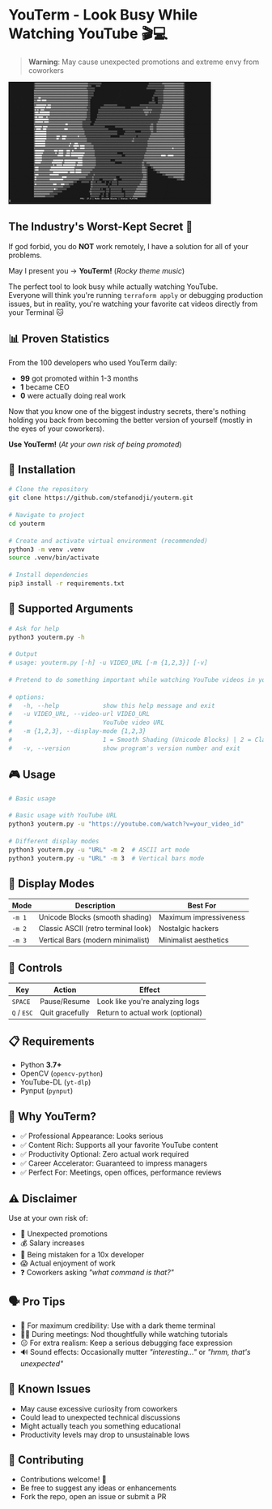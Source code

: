 # YouTerm - Look Busy While Watching YouTube 🎬💻

> **Warning**: May cause unexpected promotions and extreme envy from coworkers

![YouTerm in Action](assets/demo.gif)

## The Industry's Worst-Kept Secret 🤫

If god forbid, you do **NOT** work remotely, I have a solution for all of your problems.<br>

May I present you → **YouTerm!** (*Rocky theme music*)

The perfect tool to look busy while actually watching YouTube.<br>
Everyone will think you're running `terraform apply` or debugging production issues, but in reality, you're watching your favorite cat videos directly from your Terminal 🐱

## 📊 Proven Statistics

From the 100 developers who used YouTerm daily:
- **99** got promoted within 1-3 months  
- **1** became CEO
- **0** were actually doing real work

Now that you know one of the biggest industry secrets, there's nothing holding you back from becoming the better version of yourself (mostly in the eyes of your coworkers).

**Use YouTerm!** (*At your own risk of being promoted*)

## 🚀 Installation

```bash
# Clone the repository
git clone https://github.com/stefanodji/youterm.git

# Navigate to project
cd youterm

# Create and activate virtual environment (recommended)
python3 -m venv .venv
source .venv/bin/activate

# Install dependencies
pip3 install -r requirements.txt
```

## 📌 Supported Arguments

```bash
# Ask for help
python3 youterm.py -h

# Output
# usage: youterm.py [-h] -u VIDEO_URL [-m {1,2,3}] [-v]

# Pretend to do something important while watching YouTube videos in your Terminal.

# options:
#   -h, --help            show this help message and exit
#   -u VIDEO_URL, --video-url VIDEO_URL
#                         YouTube video URL
#   -m {1,2,3}, --display-mode {1,2,3}
#                         1 = Smooth Shading (Unicode Blocks) | 2 = Classic ASCII | 3 = Vertical Bars
#   -v, --version         show program's version number and exit
```

## 🎮 Usage
```bash
# Basic usage

# Basic usage with YouTube URL
python3 youterm.py -u "https://youtube.com/watch?v=your_video_id"

# Different display modes
python3 youterm.py -u "URL" -m 2  # ASCII art mode
python3 youterm.py -u "URL" -m 3  # Vertical bars mode
```

## 🎨 Display Modes

| Mode   | Description                          | Best For               |
|--------|--------------------------------------|------------------------|
| `-m 1` | Unicode Blocks (smooth shading)      | Maximum impressiveness |
| `-m 2` | Classic ASCII (retro terminal look)  | Nostalgic hackers      |
| `-m 3` | Vertical Bars (modern minimalist)    | Minimalist aesthetics  |



## 🎯 Controls

| Key       | Action         | Effect                                 |
|-----------|----------------|----------------------------------------|
| `SPACE`   | Pause/Resume   | Look like you're analyzing logs        |
| `Q` / `ESC` | Quit gracefully | Return to actual work (optional)    |


## 📋 Requirements  

- Python **3.7+**  
- OpenCV (`opencv-python`)  
- YouTube-DL (`yt-dlp`)  
- Pynput (`pynput`)  



## 🤔 Why YouTerm?
- ✅ Professional Appearance: Looks serious
- ✅ Content Rich: Supports all your favorite YouTube content
- ✅ Productivity Optional: Zero actual work required
- ✅ Career Accelerator: Guaranteed to impress managers
- ✅ Perfect For: Meetings, open offices, performance reviews



## ⚠️ Disclaimer  

Use at your own risk of:  

- 🚀 Unexpected promotions  
- 💰 Salary increases  
- 🧠 Being mistaken for a 10x developer  
- 😱 Actual enjoyment of work  
- ❓ Coworkers asking *"what command is that?"*  



## 🗣️ Pro Tips  

- 🎨 For maximum credibility: Use with a dark theme terminal  
- 👨‍💻 During meetings: Nod thoughtfully while watching tutorials  
- 😐 For extra realism: Keep a serious debugging face expression  
- 🔊 Sound effects: Occasionally mutter *"interesting..."* or *"hmm, that's unexpected"*  


## 🐛 Known Issues
- May cause excessive curiosity from coworkers
- Could lead to unexpected technical discussions
- Might actually teach you something educational
- Productivity levels may drop to unsustainable lows


## 🤝 Contributing
- Contributions welcome! 🎉
- Be free to suggest any ideas or enhancements
- Fork the repo, open an issue or submit a PR